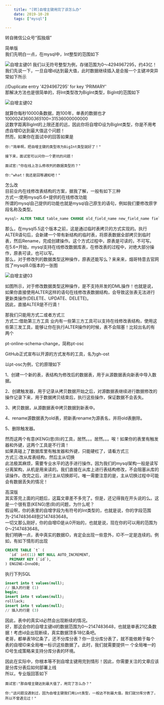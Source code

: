 ```yaml
---
    title: "[转]自增主键用完了该怎么办"
    date: 2019-10-28 
    tags: ["mysql"]
    
---
```


转自微信公众号“孤独烟”  

简单版  
我们先明白一点，在mysql中，Int整型的范围如下  

![自增主键01](/ming-blog/自增主键01.png)
我们以无符号整型为例，存储范围为0～4294967295，约43亿！我们先说一下，一旦自增id达到最大值，此时数据继续插入是会报一个主键冲突异常如下所示

//Duplicate entry '4294967295' for key 'PRIMARY'  
那解决方法也是很简单的，将Int类型改为BigInt类型，BigInt的范围如下

![自增主键02](/ming-blog/自增主键02.png)

就算你每秒10000条数据，跑100年，单表的数据也才  
10000*24*3600*365*100=31536000000000  
这数字距离BigInt的上限还差的远，因此你将自增ID设为BigInt类型，你是不用考虑自增ID达到最大值这个问题！  
然而，如果你在面试中的回答如果是  

    你:"简单啊，把自增主键的类型改为BigInt类型就好了！"  
    
    接下来，面试官可以问你一个更坑的问题！  
    
    面试官:"你在线上怎么修改列的数据类型的？"     
    
    你:"what！我还是回等通知吧！"  

怎么改  
目前业内在线修改表结构的方案，据我了解，一般有如下三种  
方式一:使用mysql5.6+提供的在线修改功能  
所谓的mysql自己提供的功能也就是mysql自己原生的语句，例如我们要修改原字段名称及类型。

 ```sql
mysql> ALTER TABLE table_name CHANGE old_field_name new_field_name field_type;
```
那么，在mysql5.5这个版本之前，这是通过临时表拷贝的方式实现的。执行ALTER语句后，会新建一个带有新结构的临时表，将原表数据全部拷贝到临时表，然后Rename，完成创建操作。这个方式过程中，原表是可读的，不可写。  
在5.6+开始，mysql支持在线修改数据库表，在修改表的过程中，对绝大部分操作，原表可读，也可以写。  
那么，对于修改列的数据类型这种操作，原表还能写么？来来来，烟哥特意去官网找了mysql8.0版本的一张图  


![自增主键03](/ming-blog/自增主键03.png)

如图所示，对于修改数据类型这种操作，是不支持并发的DML操作！也就是说，如果你直接使用ALTER这样的语句在线修改表数据结构，会导致这张表无法进行更新类操作(DELETE、UPDATE、DELETE)。  
因此，直接ALTER是不行滴！  

那我们只能用方式二或者方式三  
方式二:借助第三方工具 
业内有一些第三方工具可以支持在线修改表结构，使用这些第三发工具，能够让你在执行ALTER操作的时候，表不会阻塞！比较出名的有两个  

pt-online-schema-change，简称pt-osc  

GitHub正式宣布以开源的方式发布的工具，名为gh-ost  

以pt-osc为例，它的原理如下  

1、创建一个新的表，表结构为修改后的数据表，用于从源数据表向新表中导入数据。  

2、创建触发器，用于记录从拷贝数据开始之后，对源数据表继续进行数据修改的操作记录下来，用于数据拷贝结束后，执行这些操作，保证数据不会丢失。  

3、拷贝数据，从源数据表中拷贝数据到新表中。  

4、rename源数据表为old表，把新表rename为源表名，并将old表删除。  

5、删除触发器。  

然而这两个有意(KENG)思(B)的工具，居然。。。居然。。。唉！如果你的表里有触发器和外键，这两个工具是不行滴！  
如果真碰上了数据库里有触发器和外键，只能硬杠了，请看方式三  
方式三:改从库表结构，然后主从切换  
此法极其麻烦，需要专业水平的选手进行操作。因为我们的mysql架构一般是读写分离架构，从机是用来读的。我们直接在从库上进行表结构修改，不会阻塞从库的读操作。改完之后，进行主从切换即可。唯一需要注意的是，主从切换过程中可能会有数据丢失的情况！  

高深版  
其实答完上面的问题后，这篇文章差不多完了。但是，还记得我在开头说的么。这是一个很有意(KENG)思(B)的问题，为什么呢？  
假设啊，你的表里的自增字段为有符号的Int类型的，也就是说，你的字段范围为-2147483648到2147483648。  
一切又那么刚好，你的自增ID是从0开始的，也就是说，现在你的可以用的范围为0～2147483648。  
我们明确一点，表中真实的数据ID，肯定会出现一些意外，ID不一定是连续的。例如，有如下情形的出现  

```sql
CREATE TABLE `t` (  
  `id` int(11) NOT NULL AUTO_INCREMENT,  
  PRIMARY KEY (`id`),  
) ENGINE=InnoDB;  
```
执行下列SQL  

```sql
insert into t values(null);
// 插入的行是 (1)
begin;
insert into t values(null);
rolllack;
insert into t values(null);
// 插入的行是 (3)
```
因此，表中的真实id必然会出现断续的情况。  
好，那这会你的自增主键id的数据范围为0～2147483648，也就是单表21亿条数据！考虑id会出现断续，真实数据顶多18亿条吧。  
老哥，都单表18亿条了，还不分库分表？你一旦分库分表了，就不能依赖于每个表的自增ID来全局唯一标识这些数据了。此时，我们就需要提供一 个全局唯一的ID号生成策略来支持分库分表的环境。  

因此在实际中，你根本等不到自增主键用完到情形！因此，你需要关注的文章应该是分库分表后如何部署上线  
所以，专业版回答如下  

    面试官:"那自增主键达到最大值了，用完了怎么办？"     
    
    你:"这问题没遇到过，因为自增主键我们用int类型，一般达不到最大值，我们就分库分表了，所以不曾遇见过！"  